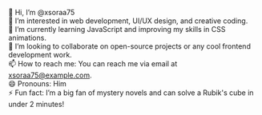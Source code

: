 👋 Hi, I’m @xsoraa75  
👀 I’m interested in web development, UI/UX design, and creative coding.  
🌱 I’m currently learning JavaScript and improving my skills in CSS animations.  
💞️ I’m looking to collaborate on open-source projects or any cool frontend development work.  
📫 How to reach me: You can reach me via email at xsoraa75@example.com.  
😄 Pronouns: Him  
⚡ Fun fact: I’m a big fan of mystery novels and can solve a Rubik's cube in under 2 minutes!

<!---
xsoraa75/xsoraa75 is a ✨ special ✨ repository because its `README.md` (this file) appears on your GitHub profile.
You can click the Preview link to take a look at your changes.
--->
